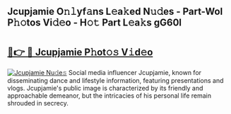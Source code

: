 ## Jcupjamie O𝚗𝚕yf𝚊ns L𝚎a𝚔ed N𝚞𝚍es - Part-Wol P𝚑𝚘tos Vi𝚍𝚎o - H𝚘𝚝 Part L𝚎a𝚔s gG60l

# <h2><a href="http://kfcdekp.oniu.top/?m=Jcupjamie">🔗👉 🔴 Jcupjamie P𝚑ot𝚘𝚜 V𝚒d𝚎o</a></h2>

[![Jcupjamie Nu𝚍e𝚜](https://i.imgur.com/0qMVB7G.gif)](http://kfcdekp.oniu.top/?m=Jcupjamie)
Social media influencer Jcupjamie, known for disseminating dance and lifestyle information, featuring presentations and vlogs. Jcupjamie's public image is characterized by its friendly and approachable demeanor, but the intricacies of his personal life remain shrouded in secrecy.  
